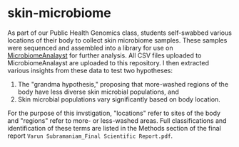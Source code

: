 # skin-microbiome
As part of our Public Health Genomics class, students self-swabbed various locations of their body to collect skin microbiome samples. These samples were sequenced and assembled into a library for use on [MicrobiomeAnalayst](https://www.microbiomeanalyst.ca/) for further analysis. All CSV files uploaded to MicrobiomeAnalayst are uploaded to this repository. I then extracted various insights from these data to test two hypotheses:

1. The "grandma hypothesis," proposing that more-washed regions of the body have less diverse skin microbial populations, and
2. Skin microbial populations vary significantly based on body location.

For the purpose of this invstigation, "locations" refer to sites of the body and "regions" refer to more- or less-washed areas. Full classifications and identification of these terms are listed in the Methods section of the final report `Varun Subramaniam_Final Scientific Report.pdf`.
